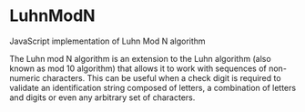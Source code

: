 # LuhnModN
JavaScript implementation of Luhn Mod N algorithm

The Luhn mod N algorithm is an extension to the Luhn algorithm (also known as mod 10 algorithm) that allows it to work with sequences of non-numeric characters. This can be useful when a check digit is required to validate an identification string composed of letters, a combination of letters and digits or even any arbitrary set of characters.
